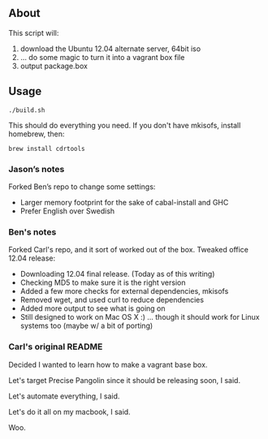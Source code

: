 ## About

This script will:

 1. download the Ubuntu 12.04 alternate server, 64bit iso
 2. ... do some magic to turn it into a vagrant box file
 3. output package.box

## Usage

    ./build.sh

This should do everything you need. If you don't have
mkisofs, install homebrew, then:

    brew install cdrtools

### Jason’s notes

Forked Ben’s repo to change some settings:

 - Larger memory footprint for the sake of cabal-install and GHC
 - Prefer English over Swedish

### Ben's notes

Forked Carl's repo, and it sort of worked out of the box. Tweaked
office 12.04 release:

 - Downloading 12.04 final release. (Today as of this writing)
 - Checking MD5 to make sure it is the right version
 - Added a few more checks for external dependencies, mkisofs
 - Removed wget, and used curl to reduce dependencies
 - Added more output to see what is going on
 - Still designed to work on Mac OS X :)
    ... though it should work for Linux systems too (maybe w/ a bit of porting)

### Carl's original README

Decided I wanted to learn how to make a vagrant base box.

Let's target Precise Pangolin since it should be releasing soon, I said.

Let's automate everything, I said.

Let's do it all on my macbook, I said.

Woo.
